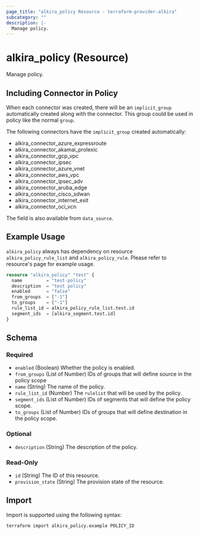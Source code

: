 ```yaml
---
page_title: "alkira_policy Resource - terraform-provider-alkira"
subcategory: ""
description: |-
  Manage policy.
---
```


# alkira_policy (Resource)

Manage policy.


## Including Connector in Policy

When each connector was created, there will be an `implicit_group`
automatically created along with the connector. This group could be
used in policy like the normal `group`.

The following connectors have the `implicit_group` created
automatically:

* alkira_connector_azure_expressroute
* alkira_connector_akamai_prolexic
* alkira_connector_gcp_vpc
* alkira_connector_ipsec
* alkira_connector_azure_vnet
* alkira_connector_aws_vpc
* alkira_connector_ipsec_adv
* alkira_connector_aruba_edge
* alkira_connector_cisco_sdwan
* alkira_connector_internet_exit
* alkira_connector_oci_vcn

The field is also available from `data_source`.

## Example Usage

`alkira_policy` always has dependency on resource
`alkira_policy_rule_list` and `alkira_policy_rule`. Please refer to
resource's page for example usage.

```terraform
resource "alkira_policy" "test" {
  name         = "test-policy"
  description  = "test policy"
  enabled      = "false"
  from_groups  = ["-1"]
  to_groups    = ["-1"]
  rule_list_id = alkira_policy_rule_list.test.id
  segment_ids  = [alkira_segment.test.id]
}
```

<!-- schema generated by tfplugindocs -->
## Schema

### Required

- `enabled` (Boolean) Whether the policy is enabled.
- `from_groups` (List of Number) IDs of groups that will define source in the policy scope
- `name` (String) The name of the policy.
- `rule_list_id` (Number) The `rulelist` that will be used by the policy.
- `segment_ids` (List of Number) IDs of segments that will define the policy scope.
- `to_groups` (List of Number) IDs of groups that will define destination in the policy scope.

### Optional

- `description` (String) The description of the policy.

### Read-Only

- `id` (String) The ID of this resource.
- `provision_state` (String) The provision state of the resource.

## Import

Import is supported using the following syntax:

```shell
terraform import alkira_policy.example POLICY_ID
```
